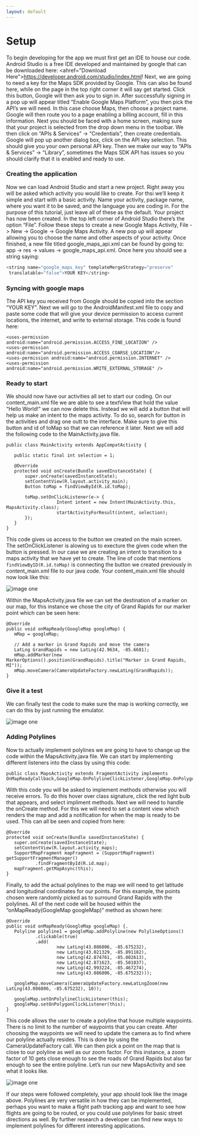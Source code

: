 ```yaml
---
layout: default
---
```



# Setup

To begin developing for the app we must first get an IDE to house our code. Android Studio is a free IDE developed and maintained by google that can be downloaded here: <ahref="Download Here">https://developer.android.com/studio/index.html</a>! Next, we are going to need a key for the Maps SDK provided by Google. This can also be found here, while on the page in the top right corner it will say get started. Click this button, Google will then ask you to sign in. After successfully signing in a pop up will appear titled “Enable Google Maps Platform”, you then pick the API’s we will need. In this case choose Maps, then choose a project name. Google will then route you to a page enabling a billing account, fill in this information. Next you should be faced with a home screen, making sure that your project is selected from the drop down menu in the toolbar. We then click on “APIs & Services” -> “Credentials”, then create credentials. Google will pop up another dialog box, click on the API key selection. This should give you your own personal API key. Then we make our way to “APIs & Services” -> “Library”, sometimes the Maps SDK API has issues so you should clarify that it is enabled and ready to use.

### Creating the application

Now we can load Android Studio and start a new project. Right away you will be asked which activity you would like to create.  For thsi we’ll keep it simple and start with a basic activity. Name your activity, package name, where you want it to be saved, and the language you are coding in. For the purpose of this tutorial, just leave all of these as the default. Your project has now been created. In the top left corner of Android Studio there’s the option “File”. Follow these steps to create a new Google Maps Activity, File -> New -> Google -> Google Maps Activity. A new pop up will appear allowing you to choose the name and other aspects of your activity. Once finished, a new file titled google_maps_api.xml can be found by going to: app -> res -> values -> google_maps_api.xml. Once here you should see a string saying: 
```js
<string name="google_maps_key" templateMergeStrategy="preserve" 
 translatable="false">YOUR KEY</string>
```

### Syncing with google maps

The API key you received from Google should be copied into the section “YOUR KEY”. Next we will go to the AndroidManifest.xml file to copy and paste some code that will give your device permission to access current locations, the internet, and write to external storage. This code is found here: 
```
<uses-permission android:name="android.permission.ACCESS_FINE_LOCATION" />
<uses-permission android:name="android.permission.ACCESS_COARSE_LOCATION"/>
<uses-permission android:name="android.permission.INTERNET" />
<uses-permission android:name="android.permission.WRITE_EXTERNAL_STORAGE" />
```

### Ready to start

We should now have our activities all set to start our coding. On our content_main.xml file we are able to see a textView that hold the value “Hello World!” we can now delete this. Instead we will add a button that will help us make an intent to the maps activity. To do so, search for button in the activities and drag one outt to the interface. Make sure to give this button and id of toMap so that we can reference it later. Next we will add the following code to the MainActivity.java file. 
```
public class MainActivity extends AppCompatActivity {

   public static final int selection = 1;

   @Override
   protected void onCreate(Bundle savedInstanceState) {
       super.onCreate(savedInstanceState);
       setContentView(R.layout.activity_main);
       Button toMap = findViewById(R.id.toMap);

       toMap.setOnClickListener(e-> {
                   Intent intent = new Intent(MainActivity.this, MapsActivity.class);
                   startActivityForResult(intent, selection);
       });
   }
}
```
This code gives us access to the button we created on the main screen.  The setOnClickListener is alowing us to execture the given code when the button is pressed. In our case we are creating an intent to transition to a maps activity that we have yet to create. The line of code that mentions ```findViewByID(R.id.toMap)``` is connecting the button we created previously in content_main.xml file to our java code. Your content_main.xml file should now look like this:

![image one](./images/image0.png)

Within the MapsActivity.java file we can set the destination of a marker on our map, for this instance we chose the city of Grand Rapids for our marker point which can be seen here:

```
@Override
public void onMapReady(GoogleMap googleMap) {
   mMap = googleMap;

   // Add a marker in Grand Rapids and move the camera
   LatLng GrandRapids = new LatLng(42.9634, -85.6681);
   mMap.addMarker(new MarkerOptions().position(GrandRapids).title("Marker in Grand Rapids, MI"));
   mMap.moveCamera(CameraUpdateFactory.newLatLng(GrandRapids));
}
```

### Give it a test

We can finally test the code to make sure the map is working correctly, we can do this by just running the emulator. 

![image one](./images/image1.png)



### Adding Polylines
Now to actually implement polylines we are going to have to change up the code within the MapsActivity.java file. We can start by implementing different listeners into the class by using this code:
```
public class MapsActivity extends FragmentActivity implements OnMapReadyCallback,GoogleMap.OnPolylineClickListener,GoogleMap.OnPolygonClickListener{
```

With this code you will be asked to implement methods otherwise you will receive errors.  To do this hover over class signature, click the red light bulb that appears, and select impliment methods. Next we will need to handle the onCreate method. For this we will need to set a content view which renders the map and add a notification for when the map is ready to be used. This can all be seen and copied from here:
```
@Override
protected void onCreate(Bundle savedInstanceState) {
   super.onCreate(savedInstanceState);
   setContentView(R.layout.activity_maps);
   SupportMapFragment mapFragment = (SupportMapFragment) getSupportFragmentManager()
           .findFragmentById(R.id.map);
   mapFragment.getMapAsync(this);
}
```
Finally, to add the actual polylines to the map we will need to get latitude and longitudinal coordinates for our points. For this example, the points chosen were randomly picked as to surround Grand Rapids with the polylines. All of the next code will be housed within the “onMapReady(GoogleMap googleMap)” method as shown here:
```
@Override
public void onMapReady(GoogleMap googleMap) {.
   Polyline polyline1 = googleMap.addPolyline(new PolylineOptions()
           .clickable(true)
           .add(
                   new LatLng(43.086806, -85.675232),
                   new LatLng(43.021329, -85.891182),
                   new LatLng(42.874761, -85.802613),
                   new LatLng(42.871623, -85.501837),
                   new LatLng(42.993224, -85.467274),
                   new LatLng(43.086806, -85.675232)));

   googleMap.moveCamera(CameraUpdateFactory.newLatLngZoom(new LatLng(43.086806, -85.675232), 10));

   googleMap.setOnPolylineClickListener(this);
   googleMap.setOnPolygonClickListener(this);
}
```
This code allows the user to create a polyline that house multiple waypoints. There is no limit to the number of waypoints that you can create. After choosing the waypoints we will need to update the camera as to find where our polyline actually resides. This is done by using the CameraUpdateFactory call. We can then pick a point on the map that is close to our polyline as well as our zoom factor. For this instance, a zoom factor of 10 gets close enough to see the roads of Grand Rapids but also far enough to see the entire polyline. Let’s run our new MapsActivity and see what it looks like. 

![image one](./images/image2.png)

If our steps were followed completely, your app should look like the image above. Polylines are very versatile in how they can be implemented, perhaps you want to make a flight path tracking app and want to see how flights are going to be routed, or you could use polylines for basic street directions as well. By further research a developer can find new ways to implement polylines for different interesting applications.
